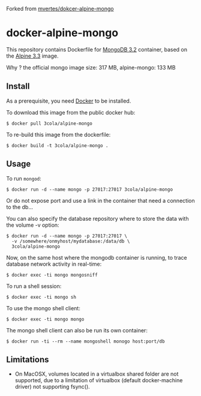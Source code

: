 Forked from [mvertes/dokcer-alpine-mongo](https://github.com/mvertes/docker-alpine-mongo)

# docker-alpine-mongo

This repository contains Dockerfile for [MongoDB 3.2](https://www.mongodb.org)
container, based on the [Alpine 3.3](https://hub.docker.com/_/alpine/) image.

Why ? the official mongo image size: 317 MB, alpine-mongo: 133 MB

## Install

As a prerequisite, you need [Docker](https://docker.com) to be installed.

To download this image from the public docker hub:

	$ docker pull 3cola/alpine-mongo

To re-build this image from the dockerfile:

	$ docker build -t 3cola/alpine-mongo .

## Usage

To run `mongod`:

	$ docker run -d --name mongo -p 27017:27017 3cola/alpine-mongo

Or do not expose port and use a link in the container that need a connection to the db...

You can also specify the database repository where to store the data
with the volume -v option:

    $ docker run -d --name mongo -p 27017:27017 \
	  -v /somewhere/onmyhost/mydatabase:/data/db \
	  3cola/alpine-mongo

Now, on the same host where the mongodb container is running, to trace
database network activity in real-time:

	$ docker exec -ti mongo mongosniff

To run a shell session:

    $ docker exec -ti mongo sh

To use the mongo shell client:

	$ docker exec -ti mongo mongo

The mongo shell client can also be run its own container: 

	$ docker run -ti --rm --name mongoshell monogo host:port/db

## Limitations

- On MacOSX, volumes located in a virtualbox shared folder are not
  supported, due to a limitation of virtualbox (default docker-machine
  driver) not supporting fsync().
